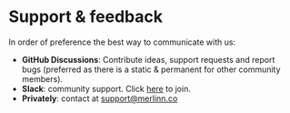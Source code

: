 # Support & feedback

In order of preference the best way to communicate with us:

- **GitHub Discussions**: Contribute ideas, support requests and report bugs (preferred as there is a static & permanent for other community members).
- **Slack**: community support. Click [here](https://merlinn.co/#community) to join.
- **Privately**: contact at support@merlinn.co
